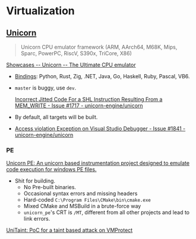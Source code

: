 # Virtualization

## [Unicorn](https://github.com/unicorn-engine/unicorn)
> Unicorn CPU emulator framework (ARM, AArch64, M68K, Mips, Sparc, PowerPC, RiscV, S390x, TriCore, X86)

[Showcases -- Unicorn -- The Ultimate CPU emulator](https://www.unicorn-engine.org/showcase/)

- [Bindings](https://github.com/unicorn-engine/unicorn/tree/dev/bindings): Python, Rust, Zig, .NET, Java, Go, Haskell, Ruby, Pascal, VB6.

- `master` is buggy, use `dev`.

  [Incorrect Jitted Code For a SHL Instruction Resulting From a MEM\_WRITE - Issue #1717 - unicorn-engine/unicorn](https://github.com/unicorn-engine/unicorn/issues/1717)

- By default, all targets will be built.

- [Access violation Exception on Visual Studio Debugger - Issue #1841 - unicorn-engine/unicorn](https://github.com/unicorn-engine/unicorn/issues/1841)

### PE
[Unicorn PE: An unicorn based instrumentation project designed to emulate code execution for windows PE files.](https://github.com/hzqst/unicorn_pe)
- Shit for building.
  - No Pre-built binaries.
  - Occasional syntax errors and missing headers
  - Hard-coded `C:\Program Files\CMake\bin\cmake.exe`
  - Mixed CMake and MSBuild in a brute-force way
  - `unicorn_pe`'s CRT is `/MT`, different from all other projects and lead to link errors.

[UniTaint: PoC for a taint based attack on VMProtect](https://github.com/pgarba/UniTaint/tree/master)
